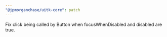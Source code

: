 ```yaml
---
"@jpmorganchase/uitk-core": patch
---
```


Fix click being called by Button when focusWhenDisabled and disabled are true.
